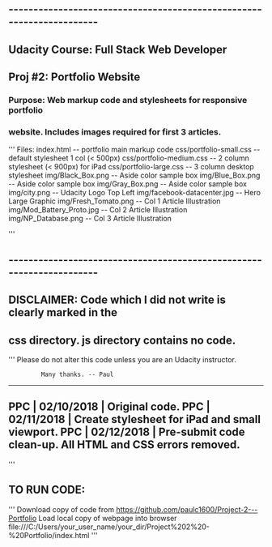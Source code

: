 ## ---------------------------------------------------------------------
##  Udacity Course: Full Stack Web Developer
##  Proj #2: Portfolio Website
### Purpose: Web markup code and stylesheets for responsive portfolio
###           website. Includes images required for first 3 articles.

'''
 Files: index.html                   -- portfolio main markup code
        css/portfolio-small.css      -- default stylesheet 1 col (< 500px)
        css/portfolio-medium.css     -- 2 column stylesheet (< 900px) for iPad
        css/portfolio-large.css      -- 3 column desktop stylesheet
        img/Black_Box.png            -- Aside color sample box
        img/Blue_Box.png             -- Aside color sample box
        img/Gray_Box.png             -- Aside color sample box
        img/city.png                 -- Udacity Logo Top Left
        img/facebook-datacenter.jpg  -- Hero Large Graphic
        img/Fresh_Tomato.png         -- Col 1 Article Illustration
        img/Mod_Battery_Proto.jpg    -- Col 2 Article Illustration
        img/NP_Database.png          -- Col 3 Article Illustration

'''
## ---------------------------------------------------------------------
##  DISCLAIMER: Code which I did not write is clearly marked in the   
##             css directory. js directory contains no code.
'''
             Please do not alter this code unless you are an Udacity
             instructor.

             Many thanks. -- Paul
---------------------------------------------------------------------
 PPC | 02/10/2018 | Original code.
 PPC | 02/11/2018 | Create stylesheet for iPad and small viewport.
 PPC | 02/12/2018 | Pre-submit code clean-up. All HTML and CSS errors removed.
---------------------------------------------------------------------
'''
## TO RUN CODE:
'''
    Download copy of code from
      https://github.com/paulc1600/Project-2---Portfolio
    Load local copy of webpage into browser
      file:///C:/Users/your_user_name/your_dir/Project%202%20-%20Portfolio/index.html
'''
